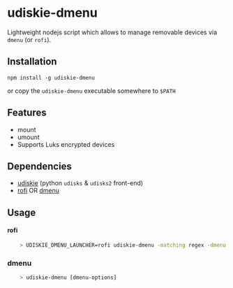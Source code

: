 # udiskie-dmenu
Lightweight nodejs script which allows to manage removable devices via `dmenu` (or `rofi`).  

Installation
-------------------
`npm install -g udiskie-dmenu`

or copy the `udiskie-dmenu` executable somewhere to `$PATH`

Features
-------------------
* mount
* umount
* Supports Luks encrypted devices

Dependencies
-------------------
* [udiskie](https://github.com/coldfix/udiskie) (python `udisks` & `udisks2` front-end)
* [rofi](https://github.com/DaveDavenport/rofi/) OR [dmenu](http://tools.suckless.org/dmenu/)

Usage
-------------------

#### rofi

```bash
    > UDISKIE_DMENU_LAUNCHER=rofi udiskie-dmenu -matching regex -dmenu -i -no-custom -multi-select
```

### dmenu

```bash
    > udiskie-dmenu [dmenu-options]
```
